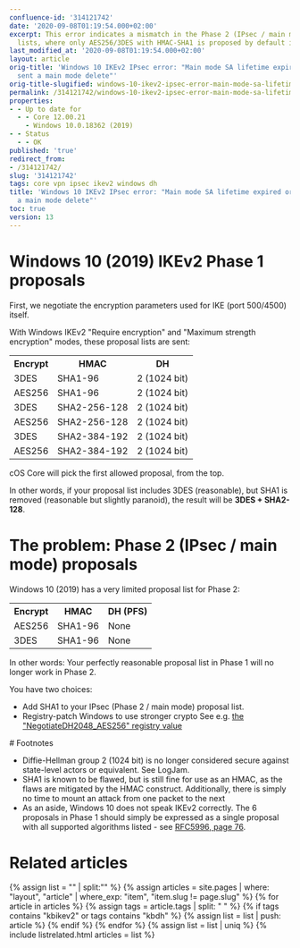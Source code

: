 ```yaml
---
confluence-id: '314121742'
date: '2020-09-08T01:19:54.000+02:00'
excerpt: This error indicates a mismatch in the Phase 2 (IPsec / main mode) proposal
  lists, where only AES256/3DES with HMAC-SHA1 is proposed by default in Windows.
last_modified_at: '2020-09-08T01:19:54.000+02:00'
layout: article
orig-title: 'Windows 10 IKEv2 IPsec error: "Main mode SA lifetime expired or peer
  sent a main mode delete"'
orig-title-slugified: windows-10-ikev2-ipsec-error-main-mode-sa-lifetime-expired-or-peer-sent-a-main-mode-delete-
permalink: /314121742/windows-10-ikev2-ipsec-error-main-mode-sa-lifetime-expired-or-peer-sent-a-main-mode-delete-
properties:
- - Up to date for
  - - Core 12.00.21
    - Windows 10.0.18362 (2019)
- - Status
  - - OK
published: 'true'
redirect_from:
- /314121742/
slug: '314121742'
tags: core vpn ipsec ikev2 windows dh
title: 'Windows 10 IKEv2 IPsec error: "Main mode SA lifetime expired or peer sent
  a main mode delete"'
toc: true
version: 13
---
```


# Windows 10 (2019) IKEv2 Phase 1 proposals
First, we negotiate the encryption parameters used for IKE (port 500/4500) itself.

With Windows IKEv2 "Require encryption" and "Maximum strength encryption" modes, these proposal lists are sent:

<table class="wrapped"><colgroup><col/><col/><col/></colgroup><tbody><tr><th>Encrypt</th><th>HMAC</th><th colspan="1">DH</th></tr><tr><td>3DES</td><td>SHA1-96</td><td colspan="1">2 (1024 bit)</td></tr><tr><td>AES256</td><td>SHA1-96</td><td colspan="1">2 (1024 bit)</td></tr><tr><td>3DES</td><td>SHA2-256-128</td><td colspan="1">2 (1024 bit)</td></tr><tr><td colspan="1">AES256</td><td colspan="1">SHA2-256-128</td><td colspan="1">2 (1024 bit)</td></tr><tr><td colspan="1">3DES</td><td colspan="1">SHA2-384-192</td><td colspan="1">2 (1024 bit)</td></tr><tr><td colspan="1">AES256</td><td colspan="1">SHA2-384-192</td><td colspan="1">2 (1024 bit)</td></tr></tbody></table>cOS Core will pick the first allowed proposal, from the top.

In other words, if your proposal list includes 3DES (reasonable), but SHA1 is removed (reasonable but slightly paranoid), the result will be **3DES + SHA2-128**.

# The problem: Phase 2 (IPsec / main mode) proposals
Windows 10 (2019) has a very limited proposal list for Phase 2:

<table class="wrapped"><colgroup><col/><col/><col/></colgroup><tbody><tr><th>Encrypt</th><th>HMAC</th><th colspan="1">DH (PFS)</th></tr><tr><td>AES256</td><td>SHA1-96</td><td colspan="1">None</td></tr><tr><td>3DES</td><td>SHA1-96</td><td colspan="1">None</td></tr></tbody></table>In other words: Your perfectly reasonable proposal list in Phase 1 will no longer work in Phase 2.

You have two choices:

<ul><li>Add SHA1 to your IPsec (Phase 2 / main mode) proposal list.</li><li>Registry-patch Windows to use stronger crypto See e.g. <a href="https://duckduckgo.com/?q=NegotiateDH2048_AES256">the "NegotiateDH2048_AES256" registry value
</a></li></ul># Footnotes
<ul><li>Diffie-Hellman group 2 (1024 bit) is no longer considered secure against state-level actors or equivalent. See <ac:link><ri:page ri:content-title="LogJam"/><ac:plain-text-link-body>LogJam</ac:plain-text-link-body></ac:link>.</li><li>SHA1 is known to be flawed, but is still fine for use as an HMAC, as the flaws are mitigated by the HMAC construct. Additionally, there is simply no time to mount an attack from one packet to the next</li><li>As an aside, Windows 10 does not speak IKEv2 correctly. The 6 proposals in Phase 1 should simply be expressed as a single proposal with all supported algorithms listed - see <a href="https://tools.ietf.org/html/rfc5996#section-3.3">RFC5996, page 76</a>.</li></ul>


# Related articles
{% assign list = "" | split:"" %}
{% assign articles = site.pages | where: "layout", "article" | where_exp: "item", "item.slug != page.slug" %}
{% for article in articles %}
{% assign tags = article.tags | split: " " %}
{% if tags contains "kbikev2" or tags contains "kbdh" %}
{% assign list = list | push: article %}
{% endif %}
{% endfor %}
{% assign list = list | uniq %}
{% include listrelated.html articles = list %}